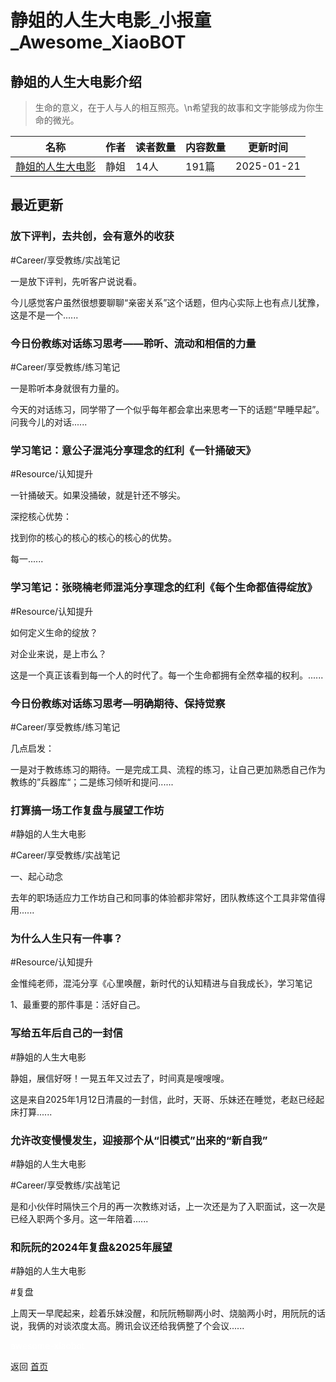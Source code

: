 # 静姐的人生大电影_小报童_Awesome_XiaoBOT

## 静姐的人生大电影介绍
> 生命的意义，在于人与人的相互照亮。\n希望我的故事和文字能够成为你生命的微光。  
  


|名称|作者|读者数量|内容数量|更新时间|
|---|---|---|---|---|
|[静姐的人生大电影](https://xiaobot.net/p/joannaduan?refer=0b133df9-27dc-423b-8101-639049001c13)|静姐|14人|191篇|2025-01-21|

## 最近更新
### 放下评判，去共创，会有意外的收获

#Career/享受教练/实战笔记

一是放下评判，先听客户说说看。

今儿感觉客户虽然很想要聊聊“亲密关系”这个话题，但内心实际上也有点儿犹豫，这是不是一个......

### 今日份教练对话练习思考——聆听、流动和相信的力量

#Career/享受教练/练习笔记

一是聆听本身就很有力量的。

今天的对话练习，同学带了一个似乎每年都会拿出来思考一下的话题“早睡早起”。问我今儿的对话......

### 学习笔记：意公子混沌分享理念的红利《一针捅破天》

#Resource/认知提升

一针捅破天。如果没捅破，就是针还不够尖。

深挖核心优势：

找到你的核心的核心的核心的核心的优势。

每一......

### 学习笔记：张晓楠老师混沌分享理念的红利《每个生命都值得绽放》

#Resource/认知提升

如何定义生命的绽放？

对企业来说，是上市么？

这是一个真正该看到每一个人的时代了。每一个生命都拥有全然幸福的权利。......

### 今日份教练对话练习思考—明确期待、保持觉察

#Career/享受教练/练习笔记

几点启发：

一是对于教练练习的期待。一是完成工具、流程的练习，让自己更加熟悉自己作为教练的”兵器库“；二是练习倾听和提问......

### 打算搞一场工作复盘与展望工作坊

#静姐的人生大电影

#Career/享受教练/实战笔记

一、起心动念

去年的职场适应力工作坊自己和同事的体验都非常好，团队教练这个工具非常值得用......

### 为什么人生只有一件事？

#Resource/认知提升

金惟纯老师，混沌分享《心里唤醒，新时代的认知精进与自我成长》，学习笔记

1、最重要的那件事是：活好自己。

### 写给五年后自己的一封信

#静姐的人生大电影

静姐，展信好呀！一晃五年又过去了，时间真是嗖嗖嗖。

这是来自2025年1月12日清晨的一封信，此时，天哥、乐妹还在睡觉，老赵已经起床打算......

### 允许改变慢慢发生，迎接那个从“旧模式”出来的“新自我”

#静姐的人生大电影

#Career/享受教练/实战笔记

是和小伙伴时隔快三个月的再一次教练对话，上一次还是为了入职面试，这一次是已经入职两个多月。这一年陪着......

### 和阮阮的2024年复盘&2025年展望

#静姐的人生大电影

#复盘

上周天一早爬起来，趁着乐妹没醒，和阮阮畅聊两小时、烧脑两小时，用阮阮的话说，我俩的对谈浓度太高。腾讯会议还给我俩整了个会议......


<a href="https://github.com/Reno9527/awesome-xiaobot" style="color: white; text-decoration: none;">awesome-xiaobot</a>

返回 [首页](../README.md)
